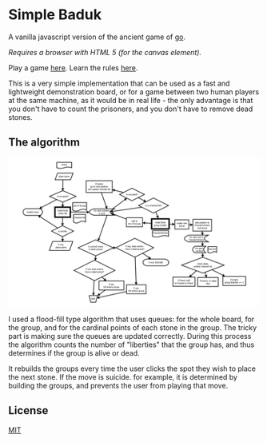 # Simple Baduk

A vanilla javascript version of the ancient game of [go](https://en.wikipedia.org/wiki/Go_(game)).

*Requires a browser with HTML 5 (for the canvas element).*

Play a game [here](link). Learn the rules [here](https://online-go.com/learn-to-play-go).

This is a very simple implementation that can be used as a fast and lightweight demonstration board, or for a game between two human players at the same machine, as it would be in real life - the only advantage is that you don't have to count the prisoners, and you don't have to remove dead stones.

## The algorithm

![Image of Flowchart](https://github.com/iansedano/Simple_Baduk/blob/master/baduk_flowchart.png)

I used a flood-fill type algorithm that uses queues: for the whole board, for the group, and for the cardinal points of each stone in the group. The tricky part is making sure the queues are updated correctly. During this process the algorithm counts the number of "liberties" that the group has, and thus determines if the group is alive or dead.

It rebuilds the groups every time the user clicks the spot they wish to place the next stone. If the move is suicide. for example, it is determined by building the groups, and prevents the user from playing that move.

## License

[MIT](https://choosealicense.com/licenses/mit/)